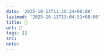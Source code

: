 ```yaml
---
date: '2025-10-13T11:26:24+08:00'
lastmod: '2025-10-13T13:04:51+08:00'
title: 󰐍
url: 󰐍
tags: []
src:
note:
---
```

